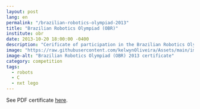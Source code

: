 ```yaml
---
layout: post
lang: en
permalink: "/brazilian-robotics-olympiad-2013"
title: "Brazilian Robotics Olympiad (OBR)"
institute: obr
date: 2013-10-20 18:00:00 -0400
description: "Cerificate of participation in the Brazilian Robotics Olympiad (OBR) 2013."
image: "https://raw.githubusercontent.com/kelwynOliveira/Assets/main/img/certificates/licences-and-certifications/ifam/brazilian-robotics-olympiad-2013.jpg"
image-alt: "Brazilian Robotics Olympiad (OBR) 2013 certificate"
category: competition
tags:
  - robots
  - C
  - nxt lego
---
```


See PDF certificate <a href="https://docs.google.com/viewer?url=https://raw.githubusercontent.com/kelwynOliveira/Assets/main/PDF/certificates/licences-and-certifications/{{page.institute}}{{page.permalink}}.pdf" target="_blank">here</a>.
